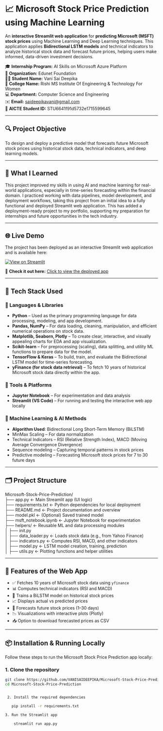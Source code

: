 # 📈 Microsoft Stock Price Prediction using Machine Learning

An **interactive Streamlit web application** for **predicting Microsoft (MSFT) stock prices** using Machine Learning and Deep Learning techniques. This application applies **Bidirectional LSTM models** and technical indicators to analyze historical stock data and forecast future prices, helping users make informed, data-driven investment decisions.

🎓 **Internship Program:** AI Skills on Microsoft Azure Platform  
🏢 **Organization:** Edunet Foundation  
👩‍🎓 **Student Name:** Vani Sai Deepika  
🏫 **College Name:** Rishi MS Institute Of Engineering & Technology For Women  
💻 **Department:** Computer Science and Engineering  
✉️ **Email:** saideepikavani@gmail.com  
🧠 **AICTE Student ID:** STU6641f91d5732e1715599645

---

## 🔍 Project Objective

To design and deploy a predictive model that forecasts future Microsoft stock prices using historical stock data, technical indicators, and deep learning models.

---

## 🌻 What I Learned

This project improved my skills in using AI and machine learning for real-world applications, especially in time-series forecasting within the financial domain. I practiced working with data pipelines, model development, and deployment workflows, taking this project from an initial idea to a fully functional and deployed Streamlit web application. This has added a deployment-ready project to my portfolio, supporting my preparation for internships and future opportunities in the tech industry.

---

## 🌐 Live Demo

The project has been deployed as an interactive Streamlit web application and is available here:

[![View on Streamlit](https://static.streamlit.io/badges/streamlit_badge_black_white.svg)](https://microsoft-stock-price-prediction-4ssuutizqupstxes6uungb.streamlit.app/)

🌻 **Check it out here:** [Click to view the deployed app](https://microsoft-stock-price-prediction-4ssuutizqupstxes6uungb.streamlit.app/)

---

## 🧠 Tech Stack Used

### 📌 Languages & Libraries 

- **Python** – Used as the primary programming language for data processing, modeling, and app development.
- **Pandas, NumPy** – For data loading, cleaning, manipulation, and efficient numerical operations on stock data.
- **Matplotlib, Seaborn, Plotly** – To create clear, interactive, and visually appealing charts for EDA and app visualization.
- **Scikit-learn** – For preprocessing (scaling), data splitting, and utility ML functions to prepare data for the model.
- **TensorFlow & Keras** – To build, train, and evaluate the Bidirectional LSTM model for time-series forecasting.
- **yFinance (for stock data retrieval)** – To fetch 10 years of historical Microsoft stock data directly within the app.

### 📌 Tools & Platforms
- **Jupyter Notebook** – For experimentation and data analysis  
- **Streamlit (VS Code)** – For running and testing the interactive web app locally

### 📌 Machine Learning & AI Methods
- **Algorithm Used**: Bidirectional Long Short-Term Memory (BiLSTM)
- MinMax Scaling – For data normalization
- Technical Indicators – RSI (Relative Strength Index), MACD (Moving Average Convergence Divergence)
- Sequence modeling – Capturing temporal patterns in stock prices
- Predictive modeling – Forecasting Microsoft stock prices for 7 to 30 future days


---

## 🗂️ Project Structure
Microsoft-Stock-Price-Prediction/      
├── app.py ← Main Streamlit app (UI logic)                           
├── requirements.txt ← Python dependencies for local deployment                    
├── README.md ← Project documentation and overview                   
├── model.pkl ← (Optional) Saved trained model                  
├── msft_notebook.ipynb ← Jupyter Notebook for experimentation                         
├── helpers/ ← Reusable ML and data processing modules                           
│ ├── init.py                                                        
│ ├── data_loader.py ← Loads stock data (e.g., from Yahoo Finance)                       
│ ├── indicators.py ← Computes RSI, MACD, and other indicators                        
│ ├── model.py ← LSTM model creation, training, prediction                       
│ ├── utils.py ← Plotting functions and helper utilities           

---

## 🚀 Features of the Web App

- ✅ Fetches 10 years of Microsoft stock data using `yfinance`
- 📊 Computes technical indicators (RSI and MACD)
- 🧠 Trains a BiLSTM model on historical stock prices
- 📈 Displays actual vs predicted prices
- 🔮 Forecasts future stock prices (1–30 days)
- 📉 Visualizations with interactive plots (Plotly)
- 📥 Option to download forecasted prices as CSV

---

## 📦 Installation & Running Locally

Follow these steps to run the Microsoft Stock Price Prediction app locally:

### 1. **Clone the repository**
```bash
git clone https://github.com/VANISAIDEEPIKA/Microsoft-Stock-Price-Prediction.git
cd Microsoft-Stock-Price-Prediction


 2. Install the required dependencies

   pip install -r requirements.txt

3. Run the Streamlit app

    streamlit run app.py
